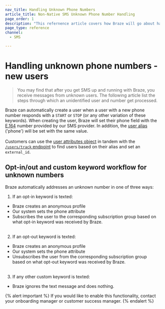 ```yaml
---
nav_title: Handling Unknown Phone Numbers
article_title: Non-Native SMS Unknown Phone Number Handling
page_order: 1
description: "This refernence article covers how Braze will go about handling unknown phone numbers for non-native SMS users."
page_type: reference
channel:
  - SMS

---
```


# Handling unknown phone numbers - new users

> You may find that after you get SMS up and running with Braze, you receive messages from unknown users. The following article list the steps through which an unidentified user and number get processed.

Braze can automatically create a user when a user with a new phone number responds with a `START` or `STOP` (or any other variation of these keywords).  When creating the user, Braze will set their phone field with the [E.164][e.164] number provided by our SMS provider.  In addition, the [user alias][ualink] ('phone') will be set with the same value.<br><br>Customers can use the [user attributes object][uaolink] in tandem with the [`/users/track` endpoint][telink] to find users based on their alias and set an `external_id`.

## Opt-in/out and custom keyword workflow for unknown numbers

Braze automatically addresses an unknown number in one of three ways:
1. If an opt-in keyword is texted:
  * Braze creates an anonymous profile
  * Our system sets the phone attribute
  * Subscribes the user to the corresponding subscription group based on what opt-in keyword was received by Braze.<br><br>
2. If an opt-out keyword is texted:
  * Braze creates an anonymous profile
  * Our system sets the phone attribute
  * Unsubscribes the user from the corresponding subscription group based on what opt-out keyword was received by Braze.<br><br>
3. If any other custom keyword is texted:
  * Braze ignores the text message and does nothing.

{% alert important %}
If you would like to enable this functionality, contact your onboarding manager or customer success manager.
{% endalert %}

[ualink]: {{site.baseurl}}/api/objects_filters/user_alias_object/
[telink]: {{site.baseurl}}/api/endpoints/user_data/post_user_track/
[uaolink]: {{site.baseurl}}/api/objects_filters/user_attributes_object/
[e.164]: https://en.wikipedia.org/wiki/E.164
